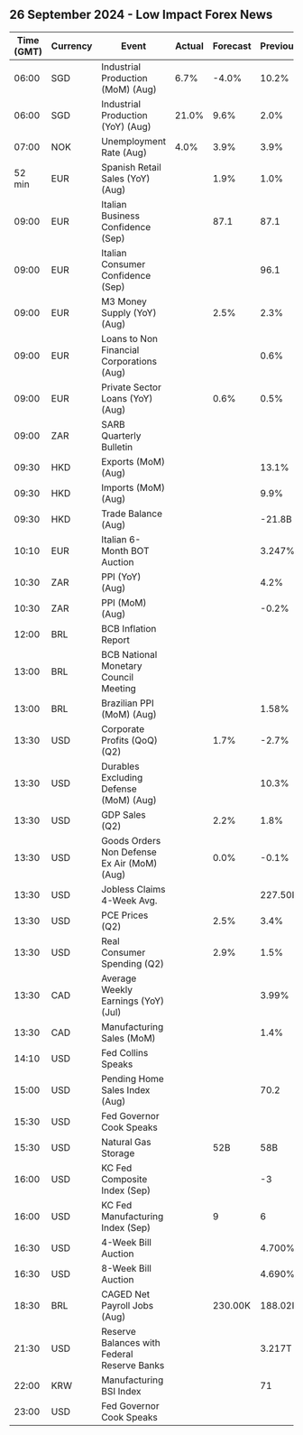 ## 26 September 2024 - Low Impact Forex News

| Time (GMT) | Currency | Event | Actual | Forecast | Previous |
|------|----------|-------|--------|----------|----------|
| 06:00 | SGD | Industrial Production (MoM) (Aug) | 6.7% | -4.0% | 10.2% |
| 06:00 | SGD | Industrial Production (YoY) (Aug) | 21.0% | 9.6% | 2.0% |
| 07:00 | NOK | Unemployment Rate (Aug) | 4.0% | 3.9% | 3.9% |
| 52 min | EUR | Spanish Retail Sales (YoY) (Aug) |  | 1.9% | 1.0% |
| 09:00 | EUR | Italian Business Confidence (Sep) |  | 87.1 | 87.1 |
| 09:00 | EUR | Italian Consumer Confidence (Sep) |  |  | 96.1 |
| 09:00 | EUR | M3 Money Supply (YoY) (Aug) |  | 2.5% | 2.3% |
| 09:00 | EUR | Loans to Non Financial Corporations (Aug) |  |  | 0.6% |
| 09:00 | EUR | Private Sector Loans (YoY) (Aug) |  | 0.6% | 0.5% |
| 09:00 | ZAR | SARB Quarterly Bulletin |  |  |  |
| 09:30 | HKD | Exports (MoM) (Aug) |  |  | 13.1% |
| 09:30 | HKD | Imports (MoM) (Aug) |  |  | 9.9% |
| 09:30 | HKD | Trade Balance (Aug) |  |  | -21.8B |
| 10:10 | EUR | Italian 6-Month BOT Auction |  |  | 3.247% |
| 10:30 | ZAR | PPI (YoY) (Aug) |  |  | 4.2% |
| 10:30 | ZAR | PPI (MoM) (Aug) |  |  | -0.2% |
| 12:00 | BRL | BCB Inflation Report |  |  |  |
| 13:00 | BRL | BCB National Monetary Council Meeting |  |  |  |
| 13:00 | BRL | Brazilian PPI (MoM) (Aug) |  |  | 1.58% |
| 13:30 | USD | Corporate Profits (QoQ) (Q2) |  | 1.7% | -2.7% |
| 13:30 | USD | Durables Excluding Defense (MoM) (Aug) |  |  | 10.3% |
| 13:30 | USD | GDP Sales (Q2) |  | 2.2% | 1.8% |
| 13:30 | USD | Goods Orders Non Defense Ex Air (MoM) (Aug) |  | 0.0% | -0.1% |
| 13:30 | USD | Jobless Claims 4-Week Avg. |  |  | 227.50K |
| 13:30 | USD | PCE Prices (Q2) |  | 2.5% | 3.4% |
| 13:30 | USD | Real Consumer Spending (Q2) |  | 2.9% | 1.5% |
| 13:30 | CAD | Average Weekly Earnings (YoY) (Jul) |  |  | 3.99% |
| 13:30 | CAD | Manufacturing Sales (MoM) |  |  | 1.4% |
| 14:10 | USD | Fed Collins Speaks |  |  |  |
| 15:00 | USD | Pending Home Sales Index (Aug) |  |  | 70.2 |
| 15:30 | USD | Fed Governor Cook Speaks |  |  |  |
| 15:30 | USD | Natural Gas Storage |  | 52B | 58B |
| 16:00 | USD | KC Fed Composite Index (Sep) |  |  | -3 |
| 16:00 | USD | KC Fed Manufacturing Index (Sep) |  | 9 | 6 |
| 16:30 | USD | 4-Week Bill Auction |  |  | 4.700% |
| 16:30 | USD | 8-Week Bill Auction |  |  | 4.690% |
| 18:30 | BRL | CAGED Net Payroll Jobs (Aug) |  | 230.00K | 188.02K |
| 21:30 | USD | Reserve Balances with Federal Reserve Banks |  |  | 3.217T |
| 22:00 | KRW | Manufacturing BSI Index |  |  | 71 |
| 23:00 | USD | Fed Governor Cook Speaks |  |  |  |
